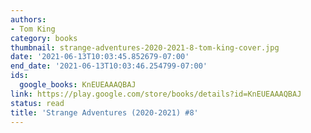 ```yaml
---
authors:
- Tom King
category: books
thumbnail: strange-adventures-2020-2021-8-tom-king-cover.jpg
date: '2021-06-13T10:03:45.852679-07:00'
end_date: '2021-06-13T10:03:46.254799-07:00'
ids:
  google_books: KnEUEAAAQBAJ
link: https://play.google.com/store/books/details?id=KnEUEAAAQBAJ
status: read
title: 'Strange Adventures (2020-2021) #8'
---
```

